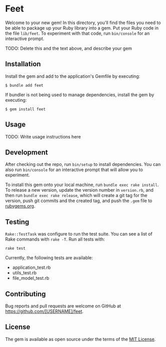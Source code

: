 # Feet

Welcome to your new gem! In this directory, you'll find the files you need to be able to package up your Ruby library into a gem. Put your Ruby code in the file `lib/feet`. To experiment with that code, run `bin/console` for an interactive prompt.

TODO: Delete this and the text above, and describe your gem

## Installation

Install the gem and add to the application's Gemfile by executing:

    $ bundle add feet

If bundler is not being used to manage dependencies, install the gem by executing:

    $ gem install feet

## Usage

TODO: Write usage instructions here

## Development

After checking out the repo, run `bin/setup` to install dependencies. You can also run `bin/console` for an interactive prompt that will allow you to experiment.

To install this gem onto your local machine, run `bundle exec rake install`. To release a new version, update the version number in `version.rb`, and then run `bundle exec rake release`, which will create a git tag for the version, push git commits and the created tag, and push the `.gem` file to [rubygems.org](https://rubygems.org).

## Testing
`Rake::TestTask` was configure to run the test suite. You can see a list of Rake commands with `rake -T`.
Run all tests with:

```
rake test
```
Currently, the following tests are available:
- application_test.rb
- utils_test.rb
- file_model_test.rb

## Contributing

Bug reports and pull requests are welcome on GitHub at https://github.com/[USERNAME]/feet.

## License

The gem is available as open source under the terms of the [MIT License](https://opensource.org/licenses/MIT).
